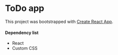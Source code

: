 # ToDo app <br>
This project was bootstrapped with [Create React App](https://github.com/facebook/create-react-app).

#### Dependency list
- React
- Custom CSS
